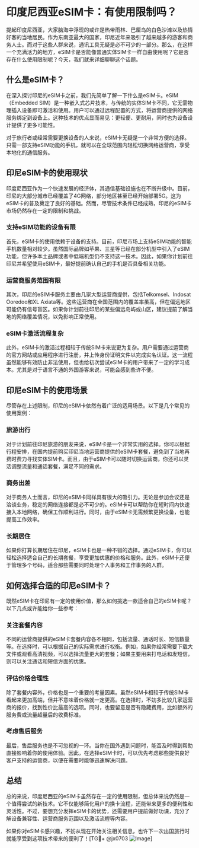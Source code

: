 # 印度尼西亚eSIM卡：有使用限制吗？

提起印度尼西亚，大家脑海中浮现的或许是热带雨林、巴厘岛的白色沙滩以及热情好客的当地居民。作为东南亚最大的国家，印尼近年来吸引了越来越多的游客和商务人士。而对于这些人群来说，通讯工具无疑是必不可少的一部分。那么，在这样一个充满活力的地方，eSIM卡是否能像普通实体SIM卡一样自由使用呢？它是否存在什么使用限制呢？今天，我们就来详细聊聊这个话题。

## 什么是eSIM卡？

在深入探讨印尼的eSIM卡之前，我们先简单了解一下什么是eSIM卡。eSIM（Embedded SIM）是一种嵌入式芯片技术，与传统的实体SIM卡不同，它无需物理插入设备即可激活和使用。用户可以通过远程配置的方式，将运营商提供的网络服务绑定到设备上。这种技术的优点显而易见：更轻便、更耐用，同时也为设备设计提供了更多可能性。

对于旅行者或经常需要更换设备的人来说，eSIM卡无疑是一个非常方便的选择。只需一部支持eSIM功能的手机，就可以在全球范围内轻松切换网络运营商，享受本地化的通信服务。

## 印尼eSIM卡的使用现状

印度尼西亚作为一个快速发展的经济体，其通信基础设施也在不断升级中。目前，印尼的大部分城市已经覆盖了4G网络，部分地区甚至已经开始部署5G。这为eSIM卡的普及奠定了良好的基础。然而，尽管技术条件已经成熟，印尼的eSIM卡市场仍然存在一定的限制和挑战。

### 支持eSIM功能的设备有限

首先，eSIM卡的使用依赖于设备的支持。目前，印尼市场上支持eSIM功能的智能手机数量相对较少。虽然国际品牌如苹果、三星等已经在部分机型中引入了eSIM功能，但许多本土品牌或者中低端机型仍不支持这一技术。因此，如果你计划前往印尼并希望使用eSIM卡，最好提前确认自己的手机是否具备相关功能。

### 运营商服务范围有限

其次，印尼的eSIM卡服务主要由几家大型运营商提供，包括Telkomsel、Indosat Ooredoo和XL Axiata等。这些运营商在全国范围内的覆盖率虽高，但在偏远地区可能仍有信号盲区。如果你计划前往印尼的某些偏远岛屿或山区，建议提前了解当地的网络覆盖情况，以免影响正常使用。

### eSIM卡激活流程复杂

此外，eSIM卡的激活过程相较于传统SIM卡来说更为复杂。用户需要通过运营商的官方网站或应用程序进行注册，并上传身份证明文件以完成实名认证。这一流程虽然能够有效防止非法使用，但也给初次尝试eSIM卡的用户带来了一定的学习成本。尤其是对于语言不通的外国游客来说，可能会感到些许不便。

## 印尼eSIM卡的使用场景

尽管存在上述限制，印尼的eSIM卡依然有着广泛的适用场景。以下是几个常见的使用案例：

### 旅游出行

对于计划前往印尼旅游的朋友来说，eSIM卡是一个非常实用的选择。你可以根据行程安排，在国内提前购买印尼当地运营商提供的eSIM卡套餐，避免到了当地再费时费力寻找实体SIM卡。而且，由于eSIM卡可以随时切换运营商，你还可以灵活调整流量和通话套餐，满足不同的需求。

### 商务出差

对于商务人士而言，印尼的eSIM卡同样具有很大的吸引力。无论是参加会议还是洽谈业务，稳定的网络连接都是必不可少的。eSIM卡可以帮助你在短时间内快速接入本地网络，确保工作顺利进行。同时，由于eSIM卡无需频繁更换设备，也能提高工作效率。

### 长期居住

如果你打算长期居住在印尼，eSIM卡也是一种不错的选择。通过eSIM卡，你可以轻松选择适合自己的长期套餐，享受更加优惠的价格和服务。此外，eSIM卡还便于管理多个号码，适合那些需要同时处理个人事务和工作事务的人群。

## 如何选择合适的印尼eSIM卡？

既然eSIM卡在印尼有一定的使用价值，那么如何挑选一款适合自己的eSIM卡呢？以下几点或许能给你一些参考：

### 关注套餐内容

不同的运营商提供的eSIM卡套餐内容各不相同，包括流量、通话时长、短信数量等。在选择时，可以根据自己的实际需求进行权衡。例如，如果你经常需要下载大文件或观看高清视频，可以选择流量更大的套餐；如果主要用来打电话和发短信，则可以关注通话和短信方面的优惠。

### 评估价格合理性

除了套餐内容外，价格也是一个重要的考量因素。虽然eSIM卡相较于传统SIM卡看起来更加高端，但并不意味着价格就一定更高。在选择时，不妨多比较几家运营商的报价，找到性价比最高的选项。同时，也要留意是否有隐藏费用，比如额外的服务费或流量超量后的收费标准。

### 考虑售后服务

最后，售后服务也是不可忽视的一环。当你在国外遇到问题时，能否及时得到帮助直接影响着你的使用体验。因此，在选择eSIM卡时，可以优先考虑那些提供良好客户支持的运营商，以便在需要时能够迅速解决问题。

## 总结

总的来说，印度尼西亚的eSIM卡虽然存在一定的使用限制，但总体来说仍然是一个值得尝试的新技术。它不仅能够简化用户的换卡流程，还能带来更多的便利性和灵活性。不过，要想充分发挥eSIM卡的优势，还需要用户提前做好功课，充分了解设备兼容性、运营商服务范围以及激活流程等内容。

如果你对eSIM卡感兴趣，不妨从现在开始关注相关信息，也许下一次出国旅行时就能享受到这项技术带来的便利了！[TG💪+ @jx0703 ![Image](https://github.com/user-attachments/assets/dbca1d08-cadb-493c-b0ec-ad6f7a83f270)]